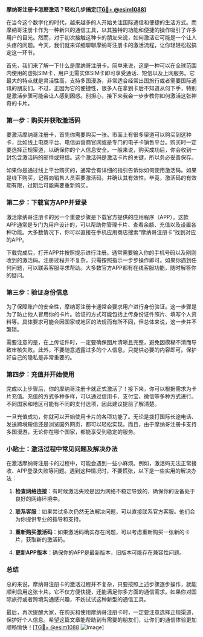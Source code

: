 **摩纳哥注册卡怎麽激活？轻松几步搞定[[TG💪+ @esim1088](https://t.me/s/esim1088)]**

在当今这个数字化的时代，越来越多的人开始关注国际通信和便捷的生活方式。而摩纳哥注册卡作为一种新兴的通信工具，以其独特的功能和便捷的操作吸引了许多用户的目光。然而，对于初次接触这种卡的朋友来说，如何激活它可能是一个让人头疼的问题。今天，我们就来详细聊聊摩纳哥注册卡的激活流程，让你轻轻松松搞定这一环节。

首先，我们来了解一下什么是摩纳哥注册卡。简单来说，这是一种可以在全球范围内使用的虚拟SIM卡，用户无需实体SIM卡即可享受通话、短信以及上网服务。它最大的特点就是灵活性高，支持多国漫游，非常适合经常出国旅行或者需要国际通讯的朋友们。不过，正因为它的便捷性，很多人在拿到卡后不知道从何下手，特别是激活步骤可能会让人感到困惑。别担心，接下来我会一步步教你如何激活这张神奇的卡片。

### **第一步：购买并获取激活码**

要激活摩纳哥注册卡，首先你需要购买一张。市面上有很多渠道可以购买到这种卡，比如线上电商平台、电信运营商官网或是专门的电子卡销售平台。购买时一定要选择正规渠道，以确保你的个人信息安全。一般来说，购买成功后，你会收到一封包含激活码的邮件或短信。这个激活码是激活卡片的关键，所以务必妥善保存。

如果你是通过线上平台购买的，通常会有详细的指引告诉你如何使用激活码。如果是线下购买，记得向销售人员索要激活码，并确认其有效性。毕竟，激活码的有效期有限，过期后可能需要重新购买。

### **第二步：下载官方APP并登录**

激活摩纳哥注册卡的另一个重要步骤是下载官方提供的应用程序（APP）。这款APP通常是专门为用户设计的，可以帮助你管理卡片、查看余额、充值以及设置各种功能。大多数情况下，你可以直接在手机应用商店搜索“摩纳哥注册卡”找到对应的APP。

下载完成后，打开APP并按照提示进行注册。通常需要输入你的手机号码以及刚刚收到的激活码。注册过程并不复杂，只需按照指示一步步操作即可。如果你遇到任何问题，可以联系客服寻求帮助。大多数官方APP都有在线客服功能，随时解答你的疑问。

### **第三步：验证身份信息**

为了保障账户的安全性，摩纳哥注册卡通常会要求用户进行身份验证。这一步骤是为了防止他人冒用你的卡片。验证的方式可能包括上传身份证件照片、填写个人资料等。具体要求可能会因国家或地区的法规而有所不同，但总体来说，这一步并不繁琐。

需要注意的是，在上传证件时，一定要确保图片清晰且完整，避免因模糊不清而导致审核失败。此外，不要随意透露过多的个人信息，只提供必要的内容即可。保护好自己的隐私是非常重要的。

### **第四步：充值并开始使用**

完成以上步骤后，你的摩纳哥注册卡就正式激活了！接下来，你可以根据需求为卡片充值。充值的方式多种多样，可以通过信用卡、支付宝、微信等多种方式进行。不同国家和地区可能有不同的支付选项，因此建议提前了解清楚。

一旦充值成功，你就可以开始使用卡片的各项功能了。无论是拨打国际长途电话、发送跨境短信还是浏览国外网页，都可以轻松实现。而且，由于摩纳哥注册卡支持多国漫游，无论你在哪个国家，都能享受到稳定的服务。

### **小贴士：激活过程中常见问题及解决办法**

在激活摩纳哥注册卡的过程中，可能会遇到一些小麻烦。例如，激活码无法正常接收、APP登录失败等问题。遇到这种情况时，不要慌张，以下是一些实用的解决办法：

1. **检查网络连接**：有时候激活失败是因为网络不稳定导致的，确保你的设备处于良好的网络环境中。
   
2. **联系客服**：如果尝试多次仍然无法解决问题，可以直接联系官方客服。他们会为你提供专业的指导和支持。

3. **重新购买激活码**：如果激活码确实存在问题，可以考虑重新购买一张新的卡片，获取新的激活码。

4. **更新APP版本**：确保你的APP是最新版本，旧版本可能存在兼容性问题。

### **总结**

总的来说，摩纳哥注册卡的激活过程并不复杂，只要按照上述步骤逐步操作，就能顺利启用这张卡片。它不仅方便快捷，还能满足你多方面的通信需求。如果你对国际旅行或者跨境沟通感兴趣，不妨试试这种新型的通信工具。

最后，再次提醒大家，在购买和使用摩纳哥注册卡时，一定要注意选择正规渠道，保护好个人信息。希望这篇文章能帮助到有需要的朋友们，让你们的通信体验更加顺畅愉快！[[TG💪+ @esim1088](https://t.me/s/esim1088) ![Image](https://i.postimg.cc/4NQfJmqS/Snipaste-2025-05-13-00-14-12.png)]